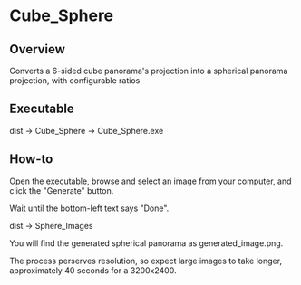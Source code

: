 # Cube_Sphere
## Overview
 Converts a 6-sided cube panorama's projection into a spherical panorama projection, with configurable ratios

## Executable
dist -> Cube_Sphere -> Cube_Sphere.exe

## How-to
Open the executable, browse and select an image from your computer, and click the "Generate" button.

Wait until the bottom-left text says "Done".

dist -> Sphere_Images

You will find the generated spherical panorama as generated_image.png.

The process perserves resolution, so expect large images to take longer, approximately 40 seconds for a 3200x2400.

